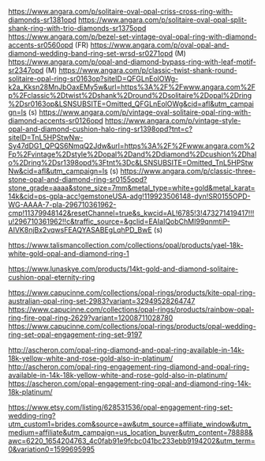 https://www.angara.com/p/solitaire-oval-opal-criss-cross-ring-with-diamonds-sr1381opd
https://www.angara.com/p/solitaire-oval-opal-split-shank-ring-with-trio-diamonds-sr1375opd
https://www.angara.com/p/bezel-set-vintage-oval-opal-ring-with-diamond-accents-sr0560opd (FR)
https://www.angara.com/p/oval-opal-and-diamond-wedding-band-ring-set-wrsd-sr0271opd (M)
https://www.angara.com/p/opal-and-diamond-bypass-ring-with-leaf-motif-sr2347opd (M)
https://www.angara.com/p/classic-twist-shank-round-solitaire-opal-ring-sr0163op?siteID=QFGLnEolOWg-k2a_Kksn28MnJbOaxEMy5w&url=https%3A%2F%2Fwww.angara.com%2Fp%2Fclassic%2Dtwist%2Dshank%2Dround%2Dsolitaire%2Dopal%2Dring%2Dsr0163op&LSNSUBSITE=Omitted_QFGLnEolOWg&cid=afl&utm_campaign=ls (s)
https://www.angara.com/p/vintage-oval-solitaire-opal-ring-with-diamond-accents-sr0126opd
https://www.angara.com/p/vintage-style-opal-and-diamond-cushion-halo-ring-sr1398opd?tnt=c?siteID=TnL5HPStwNw-Sy47dDG1_QPQS6NmqQ2Jdw&url=https%3A%2F%2Fwww.angara.com%2Fp%2Fvintage%2Dstyle%2Dopal%2Dand%2Ddiamond%2Dcushion%2Dhalo%2Dring%2Dsr1398opd%3Ftnt%3Dc&LSNSUBSITE=Omitted_TnL5HPStwNw&cid=afl&utm_campaign=ls (s)
https://www.angara.com/p/classic-three-stone-opal-and-diamond-ring-sr0155opd?stone_grade=aaaa&stone_size=7mm&metal_type=white+gold&metal_karat=14k&cid=ps-gpla-acc!gemstoneUSA-adg!119923506148-dyn!SR0155OPD-WG-AAAA-7-pla-296710361962-cmp!11379948142&resetChannel=true&s_kwcid=AL!6785!3!473271419417!!!u!296710361962!!c&traffic_source=&gclid=EAIaIQobChMI99qnmtiP-AIVK8njBx2vqwsFEAQYASABEgLqhPD_BwE (s)

https://www.talismancollection.com/collections/opal/products/yael-18k-white-gold-opal-and-diamond-ring-1

https://www.lunaskye.com/products/14kt-gold-and-diamond-solitaire-cushion-opal-eternity-ring

https://www.capucinne.com/collections/opal-rings/products/kite-opal-ring-australian-opal-ring-set-2983?variant=32949528264747
https://www.capucinne.com/collections/opal-rings/products/rainbow-opal-ring-fire-opal-ring-2629?variant=12008711028780
https://www.capucinne.com/collections/opal-rings/products/opal-wedding-ring-set-opal-engagement-ring-set-9197

http://ascheron.com/opal-ring-diamond-and-opal-ring-available-in-14k-18k-yellow-white-and-rose-gold-also-in-platinum/
http://ascheron.com/opal-ring-engagement-ring-diamond-and-opal-ring-available-in-14k-18k-yellow-white-and-rose-gold-also-in-platinum/
https://ascheron.com/opal-engagement-ring-opal-and-diamond-ring-14k-18k-platinum/

https://www.etsy.com/listing/628531536/opal-engagement-ring-set-wedding-ring?utm_custom1=brides.com&source=aw&utm_source=affiliate_window&utm_medium=affiliate&utm_campaign=us_location_buyer&utm_content=78888&awc=6220_1654204763_4c0fab91e9fcbc041bc233ebb9194202&utm_term=0&variation0=1599695995
